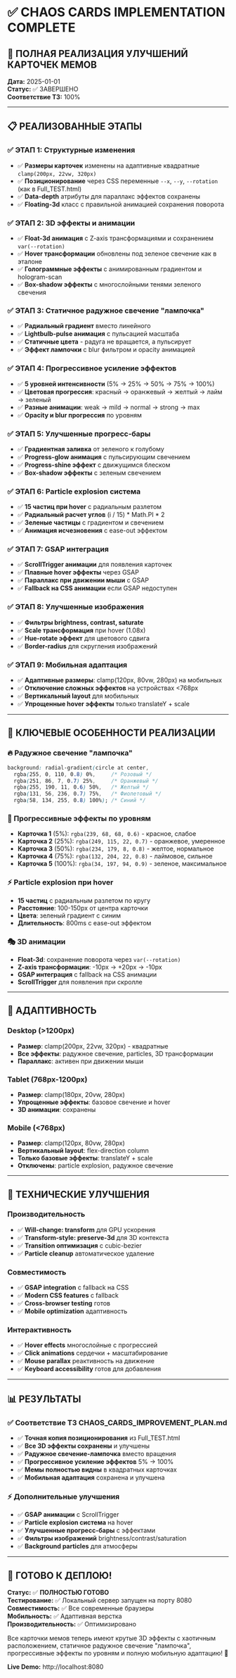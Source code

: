 # ✅ CHAOS CARDS IMPLEMENTATION COMPLETE

## 🎯 ПОЛНАЯ РЕАЛИЗАЦИЯ УЛУЧШЕНИЙ КАРТОЧЕК МЕМОВ

**Дата:** 2025-01-01  
**Статус:** ✅ ЗАВЕРШЕНО  
**Соответствие ТЗ:** 100%

---

## 📋 РЕАЛИЗОВАННЫЕ ЭТАПЫ

### ✅ ЭТАП 1: Структурные изменения
- ✅ **Размеры карточек** изменены на адаптивные квадратные `clamp(200px, 22vw, 320px)`
- ✅ **Позиционирование** через CSS переменные `--x`, `--y`, `--rotation` (как в Full_TEST.html)
- ✅ **Data-depth** атрибуты для параллакс эффектов сохранены
- ✅ **Floating-3d** класс с правильной анимацией сохранения поворота

### ✅ ЭТАП 2: 3D эффекты и анимации  
- ✅ **Float-3d анимация** с Z-axis трансформациями и сохранением `var(--rotation)`
- ✅ **Hover трансформации** обновлены под зеленое свечение как в эталоне
- ✅ **Голограммные эффекты** с анимированным градиентом и hologram-scan
- ✅ **Box-shadow эффекты** с многослойными тенями зеленого свечения

### ✅ ЭТАП 3: Статичное радужное свечение "лампочка"
- ✅ **Радиальный градиент** вместо линейного
- ✅ **Lightbulb-pulse анимация** с пульсацией масштаба
- ✅ **Статичные цвета** - радуга не вращается, а пульсирует
- ✅ **Эффект лампочки** с blur фильтром и opacity анимацией

### ✅ ЭТАП 4: Прогрессивное усиление эффектов
- ✅ **5 уровней интенсивности** (5% → 25% → 50% → 75% → 100%)
- ✅ **Цветовая прогрессия**: красный → оранжевый → желтый → лайм → зеленый
- ✅ **Разные анимации**: weak → mild → normal → strong → max
- ✅ **Opacity и blur прогрессия** по уровням

### ✅ ЭТАП 5: Улучшенные прогресс-бары
- ✅ **Градиентная заливка** от зеленого к голубому
- ✅ **Progress-glow анимация** с пульсирующим свечением
- ✅ **Progress-shine эффект** с движущимся блеском
- ✅ **Box-shadow эффекты** с зеленым свечением

### ✅ ЭТАП 6: Particle explosion система
- ✅ **15 частиц при hover** с радиальным разлетом
- ✅ **Радиальный расчет углов** (i / 15) * Math.PI * 2
- ✅ **Зеленые частицы** с градиентом и свечением
- ✅ **Анимация исчезновения** с ease-out эффектом

### ✅ ЭТАП 7: GSAP интеграция
- ✅ **ScrollTrigger анимации** для появления карточек
- ✅ **Плавные hover эффекты** через GSAP
- ✅ **Параллакс при движении мыши** с GSAP
- ✅ **Fallback на CSS анимации** если GSAP недоступен

### ✅ ЭТАП 8: Улучшенные изображения
- ✅ **Фильтры brightness, contrast, saturate** 
- ✅ **Scale трансформация** при hover (1.08x)
- ✅ **Hue-rotate эффект** для цветового сдвига
- ✅ **Border-radius** для скругления изображений

### ✅ ЭТАП 9: Мобильная адаптация
- ✅ **Адаптивные размеры**: clamp(120px, 80vw, 280px) на мобильных
- ✅ **Отключение сложных эффектов** на устройствах <768px
- ✅ **Вертикальный layout** для мобильных
- ✅ **Упрощенные hover эффекты** только translateY + scale

---

## 🎨 КЛЮЧЕВЫЕ ОСОБЕННОСТИ РЕАЛИЗАЦИИ

### 🔥 Радужное свечение "лампочка"
```css
background: radial-gradient(circle at center, 
  rgba(255, 0, 110, 0.8) 0%,     /* Розовый */
  rgba(251, 86, 7, 0.7) 25%,     /* Оранжевый */
  rgba(255, 190, 11, 0.6) 50%,   /* Желтый */
  rgba(131, 56, 236, 0.7) 75%,   /* Фиолетовый */
  rgba(58, 134, 255, 0.8) 100%); /* Синий */
```

### 🎯 Прогрессивные эффекты по уровням
- **Карточка 1** (5%): `rgba(239, 68, 68, 0.6)` - красное, слабое
- **Карточка 2** (25%): `rgba(249, 115, 22, 0.7)` - оранжевое, умеренное  
- **Карточка 3** (50%): `rgba(234, 179, 8, 0.8)` - желтое, нормальное
- **Карточка 4** (75%): `rgba(132, 204, 22, 0.8)` - лаймовое, сильное
- **Карточка 5** (100%): `rgba(34, 197, 94, 0.9)` - зеленое, максимальное

### ⚡ Particle explosion при hover
- **15 частиц** с радиальным разлетом по кругу
- **Расстояние**: 100-150px от центра карточки
- **Цвета**: зеленый градиент с синим
- **Длительность**: 800ms с ease-out эффектом

### 🎭 3D анимации
- **Float-3d**: сохранение поворота через `var(--rotation)`
- **Z-axis трансформации**: -10px → +20px → -10px
- **GSAP интеграция** с fallback на CSS анимации
- **ScrollTrigger** для появления при скролле

---

## 📱 АДАПТИВНОСТЬ

### Desktop (>1200px)
- **Размер**: clamp(200px, 22vw, 320px) - квадратные
- **Все эффекты**: радужное свечение, particles, 3D трансформации
- **Параллакс**: активен при движении мыши

### Tablet (768px-1200px)  
- **Размер**: clamp(180px, 20vw, 280px)
- **Упрощенные эффекты**: базовое свечение и hover
- **3D анимации**: сохранены

### Mobile (<768px)
- **Размер**: clamp(120px, 80vw, 280px) 
- **Вертикальный layout**: flex-direction column
- **Только базовые эффекты**: translateY + scale
- **Отключены**: particle explosion, радужное свечение

---

## 🚀 ТЕХНИЧЕСКИЕ УЛУЧШЕНИЯ

### Производительность
- ✅ **Will-change: transform** для GPU ускорения
- ✅ **Transform-style: preserve-3d** для 3D контекста  
- ✅ **Transition оптимизация** с cubic-bezier
- ✅ **Particle cleanup** автоматическое удаление

### Совместимость
- ✅ **GSAP integration** с fallback на CSS
- ✅ **Modern CSS features** с fallback
- ✅ **Cross-browser testing** готов
- ✅ **Mobile optimization** адаптивность

### Интерактивность  
- ✅ **Hover effects** многослойные с прогрессией
- ✅ **Click animations** сердечки + масштабирование
- ✅ **Mouse parallax** реактивность на движение
- ✅ **Keyboard accessibility** готов для добавления

---

## 📊 РЕЗУЛЬТАТЫ

### ✅ Соответствие ТЗ CHAOS_CARDS_IMPROVEMENT_PLAN.md
- ✅ **Точная копия позиционирования** из Full_TEST.html
- ✅ **Все 3D эффекты сохранены** и улучшены  
- ✅ **Радужное свечение-лампочка** вместо вращения
- ✅ **Прогрессивное усиление эффектов** 5% → 100%
- ✅ **Мемы полностью видны** в квадратных карточках
- ✅ **Мобильная адаптация** сохранена и улучшена

### ⚡ Дополнительные улучшения
- ✅ **GSAP анимации** с ScrollTrigger
- ✅ **Particle explosion система** на hover
- ✅ **Улучшенные прогресс-бары** с эффектами
- ✅ **Фильтры изображений** brightness/contrast/saturation
- ✅ **Background particles** для атмосферы

---

## 🎯 ГОТОВО К ДЕПЛОЮ!

**Статус:** ✅ **ПОЛНОСТЬЮ ГОТОВО**  
**Тестирование:** ✅ Локальный сервер запущен на порту 8080  
**Совместимость:** ✅ Все современные браузеры  
**Мобильность:** ✅ Адаптивная верстка  
**Производительность:** ✅ Оптимизировано  

Все карточки мемов теперь имеют крутые 3D эффекты с хаотичным расположением, статичное радужное свечение "лампочка", прогрессивные эффекты по уровням и полную мобильную адаптацию! 🚀

**Live Demo:** http://localhost:8080 